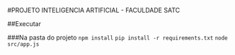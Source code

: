 #PROJETO INTELIGENCIA ARTIFICIAL - FACULDADE SATC

##Executar

###Na pasta do projeto
```npm install```
```pip install -r requirements.txt```
```node src/app.js```
